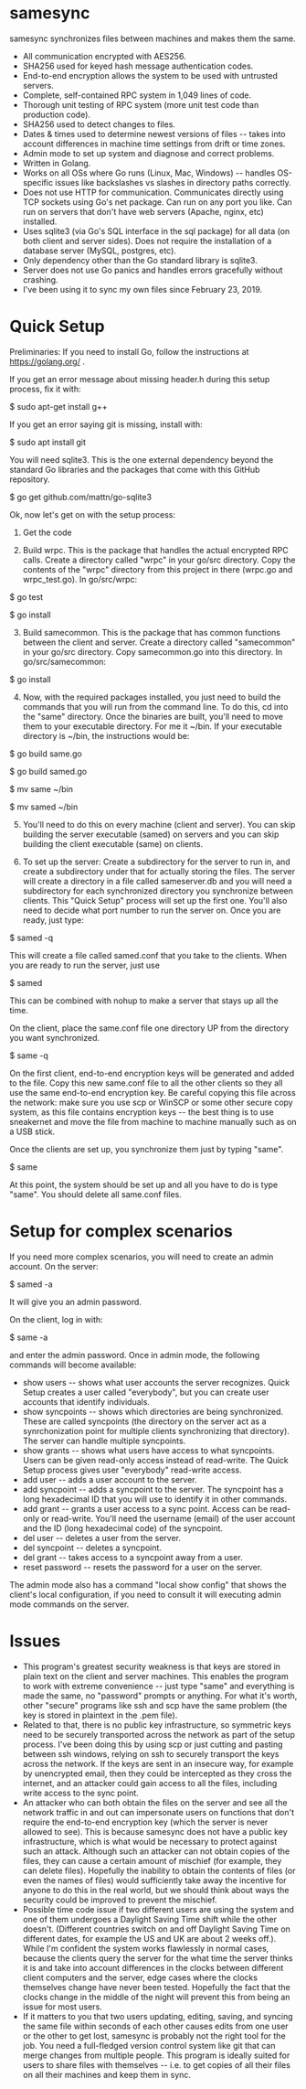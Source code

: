 # samesync
samesync synchronizes files between machines and makes them the same.

* All communication encrypted with AES256.
* SHA256 used for keyed hash message authentication codes.
* End-to-end encryption allows the system to be used with untrusted servers.
* Complete, self-contained RPC system in 1,049 lines of code.
* Thorough unit testing of RPC system (more unit test code than production code).
* SHA256 used to detect changes to files.
* Dates & times used to determine newest versions of files -- takes into account differences in machine time settings from drift or time zones.
* Admin mode to set up system and diagnose and correct problems.
* Written in Golang.
* Works on all OSs where Go runs (Linux, Mac, Windows) -- handles OS-specific issues like backslashes vs slashes in directory paths correctly.
* Does not use HTTP for communication. Communicates directly using TCP sockets using Go's net package. Can run on any port you like. Can run on servers that don't have web servers (Apache, nginx, etc) installed.
* Uses sqlite3 (via Go's SQL interface in the sql package) for all data (on both client and server sides). Does not require the installation of a database server (MySQL, postgres, etc).
* Only dependency other than the Go standard library is sqlite3.
* Server does not use Go panics and handles errors gracefully without crashing.
* I've been using it to sync my own files since February 23, 2019.

# Quick Setup

Preliminaries: If you need to install Go, follow the instructions at https://golang.org/ .

If you get an error message about missing header.h during this setup process, fix it with:

$ sudo apt-get install g++

If you get an error saying git is missing, install with:

$ sudo apt install git

You will need sqlite3. This is the one external dependency beyond the standard Go libraries and the packages that come with this GitHub repository.

$ go get github.com/mattn/go-sqlite3

Ok, now let's get on with the setup process:

1. Get the code

2. Build wrpc. This is the package that handles the actual encrypted RPC calls. Create a directory called "wrpc" in your go/src directory. Copy the contents of the "wrpc" directory from this project in there (wrpc.go and wrpc_test.go). In go/src/wrpc:

$ go test

$ go install

3. Build samecommon. This is the package that has common functions between the client and server. Create a directory called "samecommon" in your go/src directory. Copy samecommon.go into this directory. In go/src/samecommon:

$ go install

4. Now, with the required packages installed, you just need to build the commands that you will run from the command line. To do this, cd into the "same" directory. Once the binaries are built, you'll need to move them to your executable directory. For me it ~/bin. If your executable directory is ~/bin, the instructions would be:

$ go build same.go

$ go build samed.go

$ mv same ~/bin

$ mv samed ~/bin

5. You'll need to do this on every machine (client and server). You can skip building the server executable (samed) on servers and you can skip building the client executable (same) on clients.

6. To set up the server: Create a subdirectory for the server to run in, and create a subdirectory under that for actually storing the files. The server will create a directory in a file called sameserver.db and you will need a subdirectory for each synchronized directory you synchronize between clients. This "Quick Setup" process will set up the first one. You'll also need to decide what port number to run the server on. Once you are ready, just type:

$ samed -q

This will create a file called samed.conf that you take to the clients. When you are ready to run the server, just use

$ samed

This can be combined with nohup to make a server that stays up all the time.

On the client, place the same.conf file one directory UP from the directory you want synchronized.

$ same -q

On the first client, end-to-end encryption keys will be generated and added to the file. Copy this new same.conf file to all the other clients so they all use the same end-to-end encryption key. Be careful copying this file across the network: make sure you use scp or WinSCP or some other secure copy system, as this file contains encryption keys -- the best thing is to use sneakernet and move the file from machine to machine manually such as on a USB stick.

Once the clients are set up, you synchronize them just by typing "same".

$ same

At this point, the system should be set up and all you have to do is type "same". You should delete all same.conf files.


# Setup for complex scenarios

If you need more complex scenarios, you will need to create an admin account. On the server:

$ samed -a

It will give you an admin password.

On the client, log in with:

$ same -a

and enter the admin password. Once in admin mode, the following commands will become available:

* show users -- shows what user accounts the server recognizes. Quick Setup creates a user called "everybody", but you can create user accounts that identify individuals.
* show syncpoints -- shows which directories are being synchronized. These are called syncpoints (the directory on the server act as a synrchonization point for multiple clients synchronizing that directory). The server can handle multiple syncpoints.
* show grants -- shows what users have access to what syncpoints. Users can be given read-only access instead of read-write. The Quick Setup process gives user "everybody" read-write access.
* add user -- adds a user account to the server.
* add syncpoint -- adds a syncpoint to the server. The syncpoint has a long hexadecimal ID that you will use to identify it in other commands.
* add grant -- grants a user access to a sync point. Access can be read-only or read-write. You'll need the username (email) of the user account and the ID (long hexadecimal code) of the syncpoint.
* del user -- deletes a user from the server.
* del syncpoint -- deletes a syncpoint.
* del grant -- takes access to a syncpoint away from a user.
* reset password -- resets the password for a user on the server.

The admin mode also has a command "local show config" that shows the client's local configuration, if you need to consult it will executing admin mode commands on the server.


# Issues

* This program's greatest security weakness is that keys are stored in plain text on the client and server machines. This enables the program to work with extreme convenience -- just type "same" and everything is made the same, no "password" prompts or anything. For what it's worth, other "secure" programs like ssh and scp have the same problem (the key is stored in plaintext in the .pem file).
* Related to that, there is no public key infrastructure, so symmetric keys need to be securely transported across the network as part of the setup process. I've been doing this by using scp or just cutting and pasting between ssh windows, relying on ssh to securely transport the keys across the network. If the keys are sent in an insecure way, for example by unencrypted email, then they could be intercepted as they cross the internet, and an attacker could gain access to all the files, including write access to the sync point.
* An attacker who can both obtain the files on the server and see all the network traffic in and out can impersonate users on functions that don't require the end-to-end encryption key (which the server is never allowed to see). This is because samesync does not have a public key infrastructure, which is what would be necessary to protect against such an attack. Although such an attacker can not obtain copies of the files, they can cause a certain amount of mischief (for example, they can delete files). Hopefully the inability to obtain the contents of files (or even the names of files) would sufficiently take away the incentive for anyone to do this in the real world, but we should think about ways the security could be improved to prevent the mischief.
* Possible time code issue if two different users are using the system and one of them undergoes a Daylight Saving Time shift while the other doesn't. (Different countries switch on and off Daylight Saving Time on different dates, for example the US and UK are about 2 weeks off.). While I'm confident the system works flawlessly in normal cases, because the clients query the server for the what time the server thinks it is and take into account differences in the clocks between different client computers and the server, edge cases where the clocks themselves change have never been tested. Hopefully the fact that the clocks change in the middle of the night will prevent this from being an issue for most users.
* If it matters to you that two users updating, editing, saving, and syncing the same file within seconds of each other causes edits from one user or the other to get lost, samesync is probably not the right tool for the job. You need a full-fledged version control system like git that can merge changes from multiple people. This program is ideally suited for users to share files with themselves -- i.e. to get copies of all their files on all their machines and keep them in sync.


